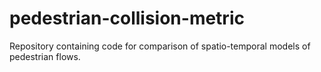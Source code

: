 # pedestrian-collision-metric
Repository containing code for comparison of spatio-temporal models of pedestrian flows.

